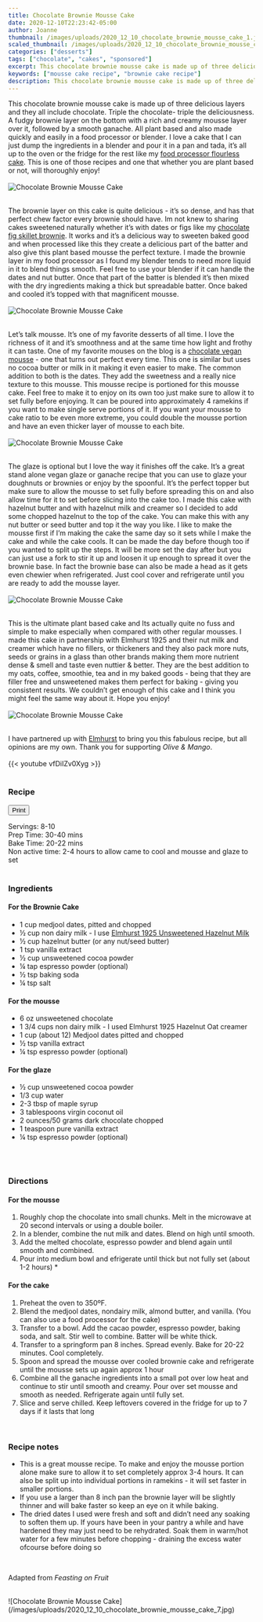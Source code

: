 ```yaml
---
title: Chocolate Brownie Mousse Cake
date: 2020-12-10T22:23:42-05:00
author: Joanne
thumbnail: /images/uploads/2020_12_10_chocolate_brownie_mousse_cake_1.jpg
scaled_thumbnail: /images/uploads/2020_12_10_chocolate_brownie_mousse_cake_0.jpg
categories: ["desserts"]
tags: ["chocolate", "cakes", "sponsored"]
excerpt: This chocolate brownie mousse cake is made up of three delicious layers and they all include chocolate
keywords: ["mousse cake recipe", "brownie cake recipe"]
description: This chocolate brownie mousse cake is made up of three delicious layers and they all include chocolate
---
```

<span class="blog-text">

This chocolate brownie mousse cake is made up of three delicious layers and they all include chocolate. Triple the chocolate- triple the deliciousness. A fudgy brownie layer on the bottom with a rich and creamy mousse layer over it, followed by a smooth ganache. All plant based and also made quickly and easily in a food processor or blender. I love a cake that I can just dump the ingredients in a blender and pour it in a pan and tada, it’s all up to the oven or the fridge for the rest like my [food processor flourless cake](https://www.oliveandmango.com/food-processor-flourless-chocolate-meringue-cake/). This is one of those recipes and one that whether you are plant based or not, will thoroughly enjoy! 
</br>
</br>
![Chocolate Brownie Mousse Cake](/images/uploads/2020_12_10_chocolate_brownie_mousse_cake_2.jpg)
</br>
</br>

The brownie layer on this cake is quite delicious - it’s so dense, and has that perfect chew factor every brownie should have. Im not knew to sharing cakes sweetened naturally whether it’s with dates or figs like my [chocolate fig skillet brownie](https://www.oliveandmango.com/chocolate-fig-skillet-brownies-sugar-free-naturally-sweetened/). It works and it’s a delicious way to sweeten baked good and when processed like this they create a delicious part of the batter and also give this plant based mousse the perfect texture. I made the brownie layer in my food processor as I found my blender tends to need more liquid in it to blend things smooth. Feel free to use your blender if it can handle the dates and nut butter. Once that part of the batter is blended it’s then mixed with the dry ingredients making a thick but spreadable batter. Once baked and cooled it’s topped with that magnificent mousse. 
</br>
</br>
![Chocolate Brownie Mousse Cake](/images/uploads/2020_12_10_chocolate_brownie_mousse_cake_3.jpg)
</br>
</br>

Let’s talk mousse. It’s one of my favorite desserts of all time. I love the richness of it and it’s smoothness and at the same time how light and frothy it can taste. One of my favorite mouses on the blog is a [chocolate vegan mousse](https://www.oliveandmango.com/vegan-chocolate-mousse/)  - one that turns out perfect every time. This one is similar but uses no cocoa butter or milk in it making it even easier to make. The common addition to both is the dates. They add the sweetness and a really nice texture to this mousse. This mousse recipe is portioned for this mousse cake. Feel free to make it to enjoy on its own too just make sure to allow it to set fully before enjoying. It can be poured into approximately 4 ramekins if you want to make single serve portions of it. If you want your mousse to cake ratio to be even more extreme, you could double the mousse portion and have an even thicker layer of mousse to each bite. 
</br>
</br>
![Chocolate Brownie Mousse Cake](/images/uploads/2020_12_10_chocolate_brownie_mousse_cake_4.jpg)
</br>
</br>

The glaze is optional but I love the way it finishes off the cake. It’s a great stand alone vegan glaze or ganache recipe that you can use to glaze your doughnuts or brownies or enjoy by the spoonful.  It’s the perfect topper but make sure to allow the mousse to set fully before spreading this on and also allow time for it to set before slicing into the cake too. I made this cake with hazelnut butter and with hazelnut milk and creamer so I decided to add some chopped hazelnut to the top of the cake. You can make this with any nut butter or seed butter and top it the way you like. I like to make the mousse first if I’m making the cake the same day so it sets while I make the cake and while the cake cools. It can be made the day before though too if you wanted to split up the steps. It will be more set the day after but you can just use a fork to stir it up and loosen it up enough to spread it over the brownie base. In fact the brownie base can also be made a head as it gets even chewier when refrigerated. Just cool cover and refrigerate until you are ready to add the mousse layer. 
</br>
</br>
![Chocolate Brownie Mousse Cake](/images/uploads/2020_12_10_chocolate_brownie_mousse_cake_5.jpg)
</br>
</br>

This is the ultimate plant based cake and Its actually quite no fuss and simple to make especially when compared with other regular mousses. I made this cake in partnership with Elmhurst 1925 and their nut milk and creamer which have no fillers, or thickeners and they also pack more nuts, seeds or grains in a glass than other brands making them more nutrient dense & smell and taste even nuttier & better. They are the best addition to my oats, coffee, smoothie, tea and in my baked goods - being that they are filler free and unsweetened makes them perfect for baking - giving you consistent results. We couldn’t get enough of this cake and I think you might feel the same way about it. Hope you enjoy! 
</br>
</br>
![Chocolate Brownie Mousse Cake](/images/uploads/2020_12_10_chocolate_brownie_mousse_cake_6.jpg)
</br>
</br>

I have partnered up with <span class="highlight"><a rel="nofollow" href="https://elmhurst1925.com">Elmhurst</a></span> to bring you this fabulous recipe, but all opinions are my own. Thank you for supporting _Olive & Mango_. 
</br>
</br>
{{< youtube vfDiIZv0Xyg >}}
</br>
</br>
</span>

### Recipe
<div print_button><form>
<input type="button" value="Print" class="btn__print" onClick="window.print()">
</form></div>

<div>Servings: <span itemprop="recipeYield">8-10</div>
<div>Prep Time: <meta itemprop="prepTime" content="PT40M">30-40 mins</div>
<div>Bake Time: <meta itemprop="cookTime" content="PT22M">20-22 mins</div>
<div>Non active time: 2-4 hours to allow came to cool and mousse and glaze to set </div>
</br>

### Ingredients
#### For the Brownie Cake
* <span itemprop="recipeIngredient">1 cup medjool dates, pitted and chopped </span>
* <span itemprop="recipeIngredient">&frac12; cup non dairy milk - I use <span class="highlight"><a rel="nofollow" href="https://elmhurst1925.com/collections/plant-milks/products/unsweetened-milked-hazelnuts">Elmhurst 1925 Unsweetened Hazelnut Milk</a></span> </span>
* <span itemprop="recipeIngredient">&frac12; cup hazelnut butter (or any nut/seed butter)</span>
* <span itemprop="recipeIngredient">1 tsp vanilla extract </span>
* <span itemprop="recipeIngredient">&frac12; cup unsweetened cocoa powder </span>
* <span itemprop="recipeIngredient">&frac14; tap espresso powder (optional)</span>
* <span itemprop="recipeIngredient">&frac12; tsp baking soda</span>
* <span itemprop="recipeIngredient">&frac14; tsp salt</span>

#### For the mousse 
* <span itemprop="recipeIngredient">6 oz unsweetened chocolate </span>
* <span itemprop="recipeIngredient">1 3/4 cups non dairy milk - I used Elmhurst 1925 Hazelnut Oat creamer </span>
* <span itemprop="recipeIngredient">1 cup (about 12) Medjool dates pitted and chopped </span>
* <span itemprop="recipeIngredient">&frac12; tsp vanilla extract </span>
* <span itemprop="recipeIngredient">&frac14; tsp espresso powder (optional)</span>

#### For the glaze 
* <span itemprop="recipeIngredient">&frac12; cup unsweetened cocoa powder</span>
* <span itemprop="recipeIngredient">1/3 cup water</span>
* <span itemprop="recipeIngredient">2-3 tbsp of maple syrup </span>
* <span itemprop="recipeIngredient">3 tablespoons virgin coconut oil </span>
* <span itemprop="recipeIngredient">2 ounces/50 grams dark chocolate chopped </span>
* <span itemprop="recipeIngredient">1 teaspoon pure vanilla extract</span>
* <span itemprop="recipeIngredient">&frac14; tsp espresso powder (optional) </span>
</br>
</br>

### Directions
#### For the mousse
1. Roughly chop the chocolate into small chunks. Melt in the microwave at 20 second intervals or using a double boiler.
2. In a blender, combine the nut milk and dates. Blend on high until smooth.
3. Add the melted chocolate, espresso powder and blend again until smooth and combined.
4. Pour into medium bowl and efrigerate until thick but not fully set (about 1-2 hours) &ast;

#### For the cake
1. Preheat the oven to 350ºF.
2. Blend the medjool dates, nondairy milk, almond butter, and vanilla. (You can also use a food processor for the cake) 
3. Transfer to a bowl. Add the cacao powder,  espresso powder, baking soda, and salt. Stir well to combine. Batter will be white thick. 
4. Transfer to a springform pan 8 inches. Spread evenly. Bake for 20-22 minutes. Cool completely.
5. Spoon and spread the mousse over cooled brownie cake and refrigerate until the mousse sets up again approx 1 hour 
6. Combine all the ganache ingredients into a small pot over low heat and continue to stir until smooth and creamy. Pour over  set mousse and smooth as needed. Refrigerate again until fully set. 
7. Slice and serve chilled. Keep leftovers covered in the fridge for up to 7 days if it lasts that long 
</br>

### Recipe notes
* This is a great mousse recipe. To make and enjoy the mousse portion alone make sure to allow it to set completely approx 3-4 hours. It can also be split up into individual portions in ramekins - it will set faster in smaller portions. 
* If you use a larger than 8 inch pan the brownie layer will be slightly thinner and will bake faster so keep an eye on it while baking. 
* The dried dates I used were fresh and soft and didn’t need any soaking to soften them up.  If yours have been in your pantry a while and have hardened they may just need to be rehydrated. Soak them in warm/hot water  for a few minutes before chopping - draining the excess water ofcourse before doing so 
</br>

Adapted from _Feasting on Fruit_ 

</br>
![Chocolate Brownie Mousse Cake](/images/uploads/2020_12_10_chocolate_brownie_mousse_cake_7.jpg)